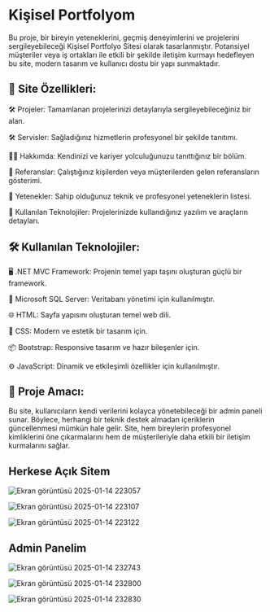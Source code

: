 # Kişisel Portfolyom

Bu proje, bir bireyin yeteneklerini, geçmiş deneyimlerini ve projelerini sergileyebileceği Kişisel Portfolyo Sitesi olarak tasarlanmıştır. Potansiyel müşteriler veya iş ortakları ile etkili bir şekilde iletişim kurmayı hedefleyen bu site, modern tasarım ve kullanıcı dostu bir yapı sunmaktadır.


## 📌 Site Özellikleri:

🛠️ Projeler: Tamamlanan projelerinizi detaylarıyla sergileyebileceğiniz bir alan.

🛠️ Servisler: Sağladığınız hizmetlerin profesyonel bir şekilde tanıtımı.

🧑‍💼 Hakkımda: Kendinizi ve kariyer yolculuğunuzu tanıttığınız bir bölüm.

🌟 Referanslar: Çalıştığınız kişilerden veya müşterilerden gelen referansların gösterimi.

🧩 Yetenekler: Sahip olduğunuz teknik ve profesyonel yeteneklerin listesi.

🔧 Kullanılan Teknolojiler: Projelerinizde kullandığınız yazılım ve araçların detayları.



## 🛠️ Kullanılan Teknolojiler:

🖥️ .NET MVC Framework: Projenin temel yapı taşını oluşturan güçlü bir framework.

💾 Microsoft SQL Server: Veritabanı yönetimi için kullanılmıştır.

🌐 HTML: Sayfa yapısını oluşturan temel web dili.

🎨 CSS: Modern ve estetik bir tasarım için.

📦 Bootstrap: Responsive tasarım ve hazır bileşenler için.

⚙️ JavaScript: Dinamik ve etkileşimli özellikler için kullanılmıştır.



## 🎯 Proje Amacı:

Bu site, kullanıcıların kendi verilerini kolayca yönetebileceği bir admin paneli sunar. Böylece, herhangi bir teknik destek almadan içeriklerin güncellenmesi mümkün hale gelir. Site, hem bireylerin profesyonel kimliklerini öne çıkarmalarını hem de müşterileriyle daha etkili bir iletişim kurmalarını sağlar.


## Herkese Açık Sitem

![Ekran görüntüsü 2025-01-14 223057](https://github.com/user-attachments/assets/49daa992-7290-42a9-b0fc-3e30921c80e2)

![Ekran görüntüsü 2025-01-14 223107](https://github.com/user-attachments/assets/ded13cf9-1ae6-4bcb-aea0-02176611f9d2)

![Ekran görüntüsü 2025-01-14 223122](https://github.com/user-attachments/assets/945f573c-68db-4a35-8bee-5faf2593fa85)


## Admin Panelim

![Ekran görüntüsü 2025-01-14 232743](https://github.com/user-attachments/assets/59aa9a70-deb1-42b9-836a-739d04d1753b)

![Ekran görüntüsü 2025-01-14 232800](https://github.com/user-attachments/assets/6d1928d6-941f-4699-b915-f5273d10000b)

![Ekran görüntüsü 2025-01-14 232830](https://github.com/user-attachments/assets/778175a0-b978-43b1-9b61-ff48dcd4d6cf)
